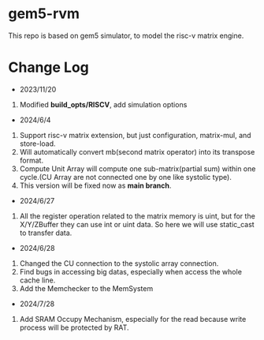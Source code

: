 <!--
 * @Author: superboy
 * @Date: 2024-06-27 14:29:06
 * @LastEditTime: 2024-08-01 16:36:17
 * @LastEditors: superboy
 * @Description: 
 * @FilePath: /gem5-rvm/README.md
 * 
-->
# gem5-rvm
This repo is based on gem5 simulator, to model the risc-v matrix engine.

# Change Log
- 2023/11/20
1. Modified **build_opts/RISCV**, add simulation options

- 2024/6/4
1. Support risc-v matrix extension, but just configuration, matrix-mul, and store-load.
2. Will automatically convert mb(second matrix operator) into its transpose format.
3. Compute Unit Array will compute one sub-matrix(partial sum) within one cycle.(CU Array are not connected one by one like systolic type).
4. This version will be fixed now as **main branch**.

- 2024/6/27
1. All the register operation related to the matrix memory is uint, but for the X/Y/ZBuffer they can use int or uint data. So here we will use static_cast to transfer data.

- 2024/6/28
1. Changed the CU connection to the systolic array connection.
2. Find bugs in accessing big datas, especially when access the whole cache line.
3. Add the Memchecker to the MemSystem

- 2024/7/28
1. Add SRAM Occupy Mechanism, especially for the read because write process will be protected by RAT.